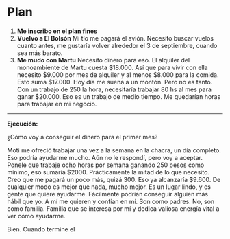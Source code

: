 # Plan

1. **Me inscribo en el plan fines**
2. **Vuelvo a El Bolsón**
	Mi tío me pagará el avión. Necesito buscar vuelos cuanto antes, me gustaría volver alrededor el 3 de septiembre, cuando sea más barato.
3. **Me mudo con Martu**
	Necesito dinero para eso. El alquiler del monoambiente de Martu cuesta $18.000. Así que para vivir con ella necesito $9.000 por mes de alquiler y al menos $8.000 para la comida. Esto suma $17.000. Hoy día me suena a un montón. Pero no es tanto. Con un trabajo de 250 la hora, necesitaría trabajar 80 hs al mes para ganar $20.000. Eso es un trabajo de medio tiempo. Me quedarían horas para trabajar en mi negocio.
	
---
**Ejecución:**

¿Cómo voy a conseguir el dinero para el primer mes?

Moti me ofreció trabajar una vez a la semana en la chacra, un día completo. Eso podría ayudarme mucho. Aún no le respondí, pero voy a aceptar. Ponele que trabaje ocho horas por semana ganando 250 pesos como mínimo, eso sumaría $2000. Prácticamente la mitad de lo que necesito. Creo que me pagará un poco más, quizá 300. Eso ya alcanzaría $9.600. De cualquier modo es mejor que nada, mucho mejor. Es un lugar lindo, y es gente que quiere ayudarme. Fácilmente podrían conseguir alguien más hábil que yo. A mí me quieren y confían en mí. Son como padres. No, son como familia. Familia que se interesa por mí y dedica valiosa energía vital a ver cómo ayudarme.
	
Bien. Cuando termine el 